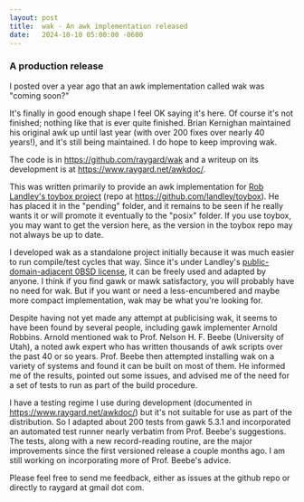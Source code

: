 ```yaml
---
layout: post
title:  wak - An awk implementation released
date:   2024-10-10 05:00:00 -0600
---
```


### A production release

I posted over a year ago that an awk implementation called wak was "coming soon?"

It's finally in good enough shape I feel OK saying it's here. Of course it's not finished; nothing like that is ever quite finished. Brian Kernighan maintained his original awk up until last year (with over 200 fixes over nearly 40 years!), and it's still being maintained. I do hope to keep improving wak.

The code is in https://github.com/raygard/wak and a writeup on its development is at https://www.raygard.net/awkdoc/.

<!-- more -->

This was written primarily to provide an awk implementation for [Rob Landley's toybox project](http://landley.net/toybox) (repo at https://github.com/landley/toybox). He has placed it in the "pending" folder, and it remains to be seen if he really wants it or will promote it eventually to the "posix" folder. If you use toybox, you may want to get the version here, as the version in the toybox repo may not always be up to date.

I developed wak as a standalone project initially because it was much easier to run compile/test cycles that way. Since it's under Landley's [public-domain-adjacent 0BSD license](https://spdx.org/licenses/0BSD.html), it can be freely used and adapted by anyone. I think if you find gawk or mawk satisfactory, you will probably have no need for wak. But if you want or need a less-encumbered and maybe more compact implementation, wak may be what you're looking for.

Despite having not yet made any attempt at publicising wak, it seems to have been found by several people, including gawk implementer Arnold Robbins. Arnold mentioned wak to Prof. Nelson H. F. Beebe (University of Utah), a noted awk expert who has written thousands of awk scripts over the past 40 or so years. Prof. Beebe then attempted installing wak on a variety of systems and found it can be built on most of them. He informed me of the results, pointed out some issues, and advised me of the need for a set of tests to run as part of the build procedure.

I have a testing regime I use during development (documented in https://www.raygard.net/awkdoc/) but it's not suitable for use as part of the distribution. So I adapted about 200 tests from gawk 5.3.1 and incorporated an automated test runner nearly verbatim from Prof. Beebe's suggestions. The tests, along with a new record-reading routine, are the major improvements since the first versioned release a couple months ago. I am still working on incorporating more of Prof. Beebe's advice.

Please feel free to send me feedback, either as issues at the github repo or directly to raygard at gmail dot com.
